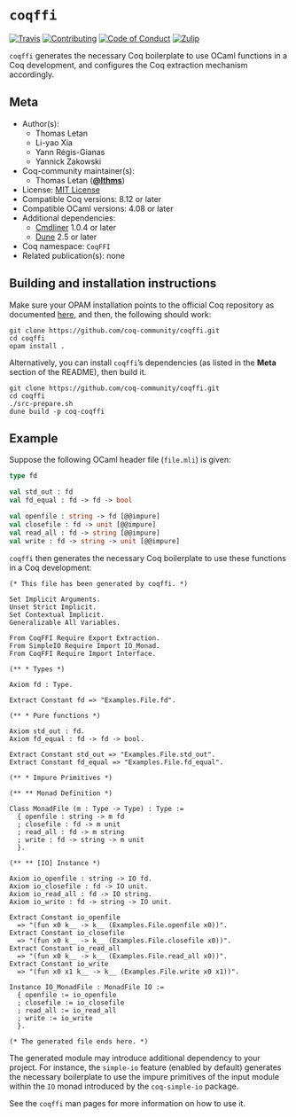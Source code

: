 # `coqffi`

[![Travis][travis-shield]][travis-link]
[![Contributing][contributing-shield]][contributing-link]
[![Code of Conduct][conduct-shield]][conduct-link]
[![Zulip][zulip-shield]][zulip-link]

[travis-shield]: https://travis-ci.com/coq-community/coqffi.svg?branch=main
[travis-link]: https://travis-ci.com/coq-community/coqffi/builds

[contributing-shield]: https://img.shields.io/badge/contributions-welcome-%23f7931e.svg
[contributing-link]: https://github.com/coq-community/manifesto/blob/master/CONTRIBUTING.md

[conduct-shield]: https://img.shields.io/badge/%E2%9D%A4-code%20of%20conduct-%23f15a24.svg
[conduct-link]: https://github.com/coq-community/manifesto/blob/master/CODE_OF_CONDUCT.md

[zulip-shield]: https://img.shields.io/badge/chat-on%20zulip-%23c1272d.svg
[zulip-link]: https://coq.zulipchat.com/#narrow/stream/237663-coq-community-devs.20.26.20users



`coqffi` generates the necessary Coq boilerplate to use OCaml functions in a
Coq development, and configures the Coq extraction mechanism accordingly.

## Meta

- Author(s):
  - Thomas Letan
  - Li-yao Xia
  - Yann Régis-Gianas
  - Yannick Zakowski
- Coq-community maintainer(s):
  - Thomas Letan ([**@lthms**](https://github.com/lthms))
- License: [MIT License](LICENSE)
- Compatible Coq versions: 8.12 or later
- Compatible OCaml versions: 4.08 or later
- Additional dependencies:
  - [Cmdliner](http://erratique.ch/software/cmdliner) 1.0.4 or later
  - [Dune](https://dune.build) 2.5 or later
- Coq namespace: `CoqFFI`
- Related publication(s): none

## Building and installation instructions

Make sure your OPAM installation points to the official Coq repository
as documented [here](https://github.com/coq/opam-coq-archive), and
then, the following should work:

``` shell
git clone https://github.com/coq-community/coqffi.git
cd coqffi
opam install .
```

Alternatively, you can install `coqffi`’s dependencies (as listed in
the **Meta** section of the README), then build it.

```shell
git clone https://github.com/coq-community/coqffi.git
cd coqffi
./src-prepare.sh
dune build -p coq-coqffi
```

## Example

Suppose the following OCaml header file (`file.mli`) is given:

```ocaml
type fd

val std_out : fd
val fd_equal : fd -> fd -> bool

val openfile : string -> fd [@@impure]
val closefile : fd -> unit [@@impure]
val read_all : fd -> string [@@impure]
val write : fd -> string -> unit [@@impure]
```

`coqffi` then generates the necessary Coq boilerplate to use these
functions in a Coq development:

```coq
(* This file has been generated by coqffi. *)

Set Implicit Arguments.
Unset Strict Implicit.
Set Contextual Implicit.
Generalizable All Variables.

From CoqFFI Require Export Extraction.
From SimpleIO Require Import IO_Monad.
From CoqFFI Require Import Interface.

(** * Types *)

Axiom fd : Type.

Extract Constant fd => "Examples.File.fd".

(** * Pure functions *)

Axiom std_out : fd.
Axiom fd_equal : fd -> fd -> bool.

Extract Constant std_out => "Examples.File.std_out".
Extract Constant fd_equal => "Examples.File.fd_equal".

(** * Impure Primitives *)

(** ** Monad Definition *)

Class MonadFile (m : Type -> Type) : Type :=
  { openfile : string -> m fd
  ; closefile : fd -> m unit
  ; read_all : fd -> m string
  ; write : fd -> string -> m unit
  }.

(** ** [IO] Instance *)

Axiom io_openfile : string -> IO fd.
Axiom io_closefile : fd -> IO unit.
Axiom io_read_all : fd -> IO string.
Axiom io_write : fd -> string -> IO unit.

Extract Constant io_openfile
  => "(fun x0 k__ -> k__ (Examples.File.openfile x0))".
Extract Constant io_closefile
  => "(fun x0 k__ -> k__ (Examples.File.closefile x0))".
Extract Constant io_read_all
  => "(fun x0 k__ -> k__ (Examples.File.read_all x0))".
Extract Constant io_write
  => "(fun x0 x1 k__ -> k__ (Examples.File.write x0 x1))".

Instance IO_MonadFile : MonadFile IO :=
  { openfile := io_openfile
  ; closefile := io_closefile
  ; read_all := io_read_all
  ; write := io_write
  }.

(* The generated file ends here. *)
```

The generated module may introduce additional dependency to your
project. For instance, the `simple-io` feature (enabled by default)
generates the necessary boilerplate to use the impure primitives of
the input module within the `IO` monad introduced by the
`coq-simple-io` package.

See the `coqffi` man pages for more information on how to use it.
